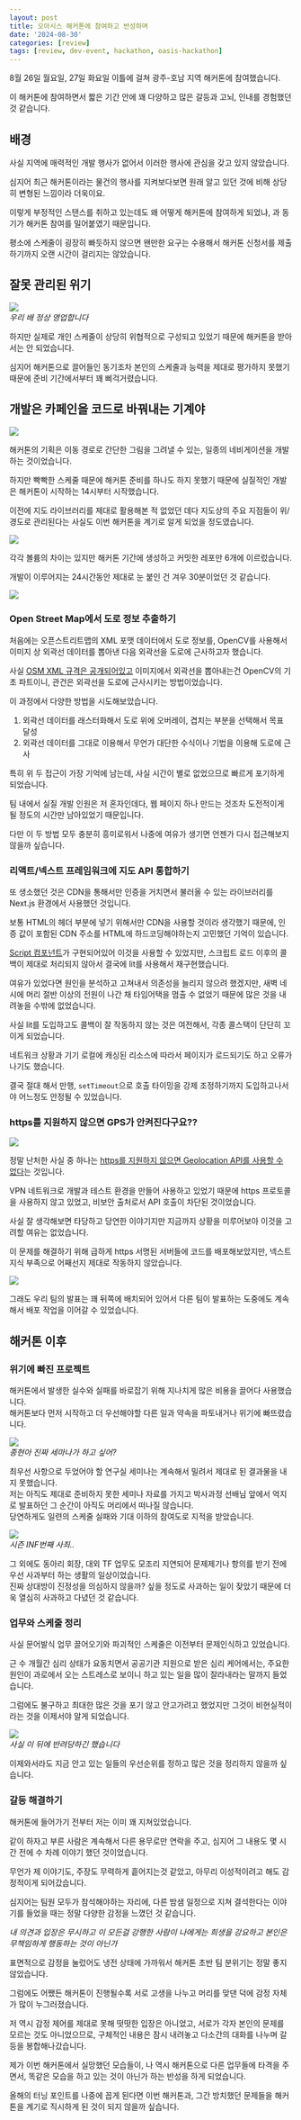 ```yaml
---
layout: post
title: 오아시스 해커톤에 참여하고 반성하며
date: '2024-08-30'
categories: [review]
tags: [review, dev-event, hackathon, oasis-hackathon]
---
```


8월 26일 월요일, 27일 화요일 이틀에 걸쳐 광주-호남 지역 해커톤에 참여했습니다.  

이 해커톤에 참여하면서 짧은 기간 안에 꽤 다양하고 많은 갈등과 고뇌, 인내를 경험했던 것 같습니다.  

## 배경

사실 지역에 매력적인 개발 행사가 없어서 이러한 행사에 관심을 갖고 있지 않았습니다.  

심지어 최근 해커톤이라는 물건의 행사를 지켜보다보면 원래 알고 있던 것에 비해 상당히 변형된 느낌이라 더욱이요.

이렇게 부정적인 스탠스를 취하고 있는데도 왜 어떻게 해커톤에 참여하게 되었냐, 과 동기가 해커톤 참여를 밀어붙였기 때문입니다.  

평소에 스케줄이 굉장히 빠듯하지 않으면 왠만한 요구는 수용해서 해커톤 신청서를 제출하기까지 오랜 시간이 걸리지는 않았습니다.  

## 잘못 관리된 위기

![](/static/posts/2024-08-30-i-participated-local-hackathon/flying-dutchman.jpeg)  
_우리 배 정상 영업합니다_  

하지만 실제로 개인 스케줄이 상당히 위협적으로 구성되고 있었기 때문에 해커톤을 받아서는 안 되었습니다.  

심지어 해커톤으로 끌어들인 동기조차 본인의 스케줄과 능력을 제대로 평가하지 못했기 때문에 준비 기간에서부터 꽤 삐걱거렸습니다.  

## 개발은 카페인을 코드로 바꿔내는 기계야

![](/static/posts/2024-08-30-i-participated-local-hackathon/KakaoTalk_Snapshot_20240830_114137.png)  

해커톤의 기획은 이동 경로로 간단한 그림을 그려낼 수 있는, 일종의 네비게이션을 개발하는 것이었습니다.  

하지만 빡빡한 스케줄 때문에 해커톤 준비를 하나도 하지 못했기 때문에 실질적인 개발은 해커톤이 시작하는 14시부터 시작했습니다.  

이전에 지도 라이브러리를 제대로 활용해본 적 없었던 데다 지도상의 주요 지점들이 위/경도로 관리된다는 사실도 이번 해커톤을 계기로 알게 되었을 정도였습니다.  

![](/static/posts/2024-08-30-i-participated-local-hackathon/스크린샷%202024-08-30%20오전%2011.44.47.png)  

각각 볼륨의 차이는 있지만 해커톤 기간에 생성하고 커밋한 레포만 6개에 이르렀습니다.  

개발이 이루어지는 24시간동안 제대로 눈 붙인 건 겨우 30분이었던 것 같습니다.  

![](/static/posts/2024-08-30-i-participated-local-hackathon/IMG_8244.jpg)  

### Open Street Map에서 도로 정보 추출하기

처음에는 오픈스트리트맵의 XML 포맷 데이터에서 도로 정보를, OpenCV를 사용해서 이미지 상 외곽선 데이터를 뽑아낸 다음 외곽선을 도로에 근사하고자 했습니다.  

사실 [OSM XML 규격은 공개되어있고](https://wiki.openstreetmap.org/wiki/OSM_file_formats) 이미지에서 외곽선을 뽑아내는건 OpenCV의 기초 파트이니, 관건은 외곽선을 도로에 근사시키는 방법이었습니다.  

이 과정에서 다양한 방법을 시도해보았습니다.

1. 외곽선 데이터를 래스터화해서 도로 위에 오버레이, 겹치는 부분을 선택해서 목표 달성
2. 외곽선 데이터를 그대로 이용해서 무언가 대단한 수식이나 기법을 이용해 도로에 근사

특히 위 두 접근이 가장 기억에 남는데, 사실 시간이 별로 없었으므로 빠르게 포기하게 되었습니다.  

팀 내에서 실질 개발 인원은 저 혼자인데다, 웹 페이지 하나 만드는 것조차 도전적이게 될 정도의 시간만 남아있었기 때문입니다.  

다만 이 두 방법 모두 충분히 흥미로워서 나중에 여유가 생기면 언젠가 다시 접근해보지 않을까 싶습니다.  

### 리액트/넥스트 프레임워크에 지도 API 통합하기

또 생소했던 것은 CDN을 통해서만 인증을 거치면서 불러올 수 있는 라이브러리를 Next.js 환경에서 사용했던 것입니다.  

보통 HTML의 헤더 부분에 넣기 위해서만 CDN을 사용할 것이라 생각했기 때문에, 인증 값이 포함된 CDN 주소를 HTML에 하드코딩해야하는지 고민했던 기억이 있습니다.  

[Script 컴포넌트](https://nextjs.org/docs/pages/api-reference/components/script)가 구현되어있어 이것을 사용할 수 있었지만, 스크립트 로드 이후의 콜백이 제대로 처리되지 않아서 결국에 lit를 사용해서 재구현했습니다.  

여유가 있었다면 원인을 분석하고 고쳐내서 의존성을 늘리지 않으려 했겠지만, 새벽 네 시에 머리 절반 이상의 전원이 나간 채 타임어택을 멈출 수 없었기 때문에 많은 것을 내려놓을 수밖에 없었습니다.  

사실 lit를 도입하고도 콜백이 잘 작동하지 않는 것은 여전해서, 각종 콜스택이 단단히 꼬이게 되었습니다.  

네트워크 상황과 기기 로컬에 캐싱된 리소스에 따라서 페이지가 로드되기도 하고 오류가 나기도 했습니다.  

결국 절대 해서 만행, `setTimeout`으로 호출 타이밍을 강제 조정하기까지 도입하고나서야 어느정도 안정될 수 있었습니다.  

### https를 지원하지 않으면 GPS가 안켜진다구요??

![](/static/posts/2024-08-30-i-participated-local-hackathon/IMG_8235.jpg)  

정말 난처한 사실 중 하나는 [https를 지원하지 않으면 Geolocation API를 사용할 수 없다](https://developer.chrome.com/blog/geolocation-on-secure-contexts-only)는 것입니다.  

VPN 네트워크로 개발과 테스트 환경을 만들어 사용하고 있었기 때문에 https 프로토콜을 사용하지 않고 있었고, 비보안 출처로서 API 호출이 차단된 것이었습니다.  

사실 잘 생각해보면 타당하고 당연한 이야기지만 지금까지 상황을 미루어보아 이것을 고려할 여유는 없었습니다.  

이 문제를 해결하기 위해 급하게 https 서명된 서버들에 코드를 배포해보았지만, 넥스트 지식 부족으로 어째선지 제대로 작동하지 않았습니다.  

![](/static/posts/2024-08-30-i-participated-local-hackathon/스크린샷%202024-08-30%20오전%2011.56.49.png)  

그래도 우리 팀의 발표는 꽤 뒤쪽에 배치되어 있어서 다른 팀이 발표하는 도중에도 계속해서 배포 작업을 이어갈 수 있었습니다.  

## 해커톤 이후

### 위기에 빠진 프로젝트

해커톤에서 발생한 실수와 실패를 바로잡기 위해 지나치게 많은 비용을 끌어다 사용했습니다.  
해커톤보다 먼저 시작하고 더 우선해야할 다른 일과 약속을 파토내거나 위기에 빠뜨렸습니다.  

![](/static/posts/2024-08-30-i-participated-local-hackathon/IE001939893_STD.jpg)  
_종현아 진짜 세마나가 하고 싶어?_  

최우선 사항으로 두었어야 할 연구실 세미나는 계속해서 밀려서 제대로 된 결과물을 내지 못했습니다.  
저는 아직도 제대로 준비하지 못한 세미나 자료를 가지고 박사과정 선배님 앞에서 억지로 발표하던 그 순간이 아직도 머리에서 떠나질 않습니다.  
당연하게도 일련의 스케줄 실패와 기대 이하의 참여도로 지적을 받았습니다.  

![](/static/posts/2024-08-30-i-participated-local-hackathon/스크린샷%202024-08-30%20오전%2011.21.39.png)  
_시즌 INF번째 사죄.._  

그 외에도 동아리 회장, 대외 TF 업무도 모조리 지연되어 문제제기나 항의를 받기 전에 우선 사과부터 하는 생활의 일상이었습니다.  
진짜 상대방이 진정성을 의심하지 않을까? 싶을 정도로 사과하는 일이 잦았기 때문에 더욱 열심히 사과하고 다녔던 것 같습니다.  

### 업무와 스케줄 정리

사실 문어발식 업무 끌어오기와 파괴적인 스케줄은 이전부터 문제인식하고 있었습니다.  

근 수 개월간 심리 상태가 요동치면서 공공기관 지원으로 받은 심리 케어에서는, 주요한 원인이 과로에서 오는 스트레스로 보이니 하고 있는 일을 많이 잘라내라는 말까지 들었습니다.  

그럼에도 불구하고 최대한 많은 것을 포기 않고 안고가려고 했었지만 그것이 비현실적이라는 것을 이제서야 알게 되었습니다.  

![](/static/posts/2024-08-30-i-participated-local-hackathon/KakaoTalk_Snapshot_20240830_112902.png)  
_사실 이 뒤에 반려당하긴 했습니다_  

이제와서라도 지금 안고 있는 일들의 우선순위를 정하고 많은 것을 정리하지 않을까 싶습니다.  

### 갈등 해결하기

해커톤에 들어가기 전부터 저는 이미 꽤 지쳐있었습니다.  

같이 하자고 부른 사람은 계속해서 다른 용무로만 연락을 주고, 심지어 그 내용도 몇 시간 전에 수 차례 이야기 했던 것이었습니다.  

무언가 제 이야기도, 주장도 무력하게 흩어지는것 같았고, 아무리 이성적이려고 해도 감정적이게 되어갔습니다.  

심지어는 팀원 모두가 참석해야하는 자리에, 다른 밤샘 일정으로 지쳐 결석한다는 이야기를 들었을 때는 정말 다양한 감정을 느꼈던 것 같습니다.  

_내 의견과 입장은 무시하고 이 모든걸 강행한 사람이 나에게는 희생을 강요하고 본인은 무책임하게 행동하는 것이 아닌가_

표면적으로 감정을 눌렀어도 냉전 상태에 가까워서 해커톤 초반 팀 분위기는 정말 좋지 않았습니다.  

그럼에도 어쨌든 해커톤이 진행될수록 서로 고생을 나누고 머리를 맞댄 덕에 감정 자체가 많이 누그러졌습니다.  

저 역시 감정 제어를 제대로 못해 떳떳한 입장은 아니었고, 서로가 각자 본인의 문제를 모르는 것도 아니었으므로, 구체적인 내용은 잠시 내려놓고 다소간의 대화를 나누며 갈등을 봉합해나갔습니다.  

제가 이번 해커톤에서 실망했던 모습들이, 나 역시 해커톤으로 다른 업무들에 타격을 주면서, 똑같은 모습을 하고 있는 것이 아닌가 하는 반성을 하게 되었습니다.

올해의 터닝 포인트를 나중에 꼽게 된다면 이번 해커톤과, 그간 방치했던 문제들을 해커톤을 계기로 직시하게 된 것이 되지 않을까 싶습니다.
